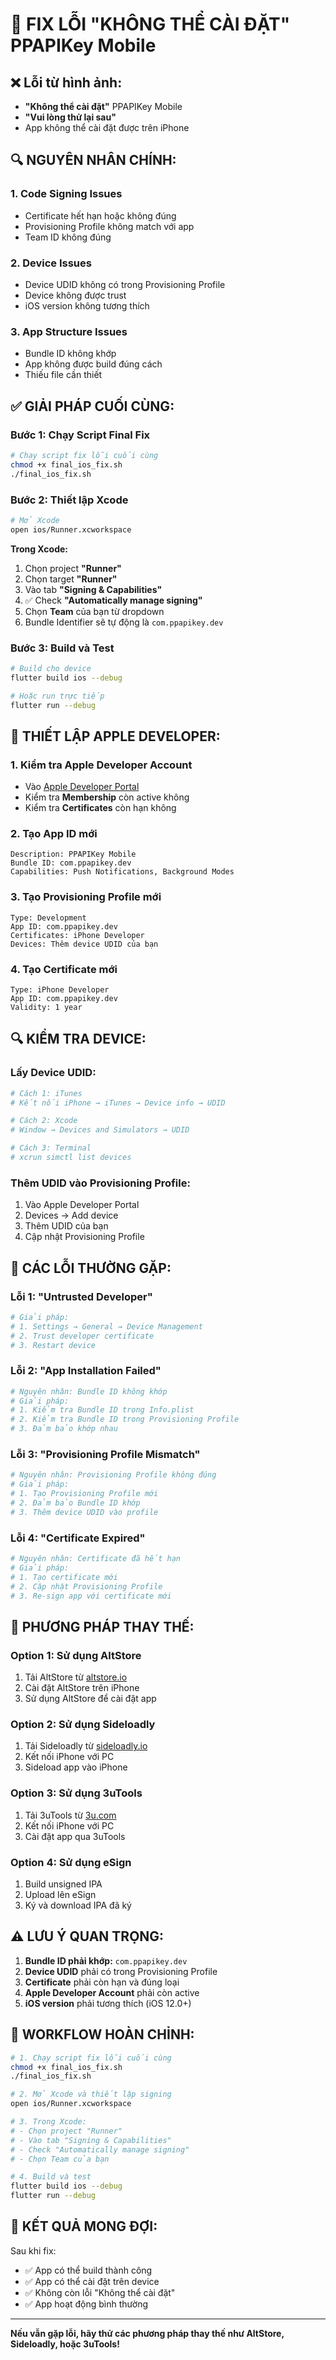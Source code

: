 # 🚨 FIX LỖI "KHÔNG THỂ CÀI ĐẶT" PPAPIKey Mobile

## ❌ **Lỗi từ hình ảnh:**
- **"Không thể cài đặt"** PPAPIKey Mobile
- **"Vui lòng thử lại sau"**
- App không thể cài đặt được trên iPhone

## 🔍 **NGUYÊN NHÂN CHÍNH:**

### **1. Code Signing Issues**
- Certificate hết hạn hoặc không đúng
- Provisioning Profile không match với app
- Team ID không đúng

### **2. Device Issues**
- Device UDID không có trong Provisioning Profile
- Device không được trust
- iOS version không tương thích

### **3. App Structure Issues**
- Bundle ID không khớp
- App không được build đúng cách
- Thiếu file cần thiết

## ✅ **GIẢI PHÁP CUỐI CÙNG:**

### **Bước 1: Chạy Script Final Fix**
```bash
# Chạy script fix lỗi cuối cùng
chmod +x final_ios_fix.sh
./final_ios_fix.sh
```

### **Bước 2: Thiết lập Xcode**
```bash
# Mở Xcode
open ios/Runner.xcworkspace
```

**Trong Xcode:**
1. Chọn project **"Runner"**
2. Chọn target **"Runner"**
3. Vào tab **"Signing & Capabilities"**
4. ✅ Check **"Automatically manage signing"**
5. Chọn **Team** của bạn từ dropdown
6. Bundle Identifier sẽ tự động là `com.ppapikey.dev`

### **Bước 3: Build và Test**
```bash
# Build cho device
flutter build ios --debug

# Hoặc run trực tiếp
flutter run --debug
```

## 🍎 **THIẾT LẬP APPLE DEVELOPER:**

### **1. Kiểm tra Apple Developer Account**
- Vào [Apple Developer Portal](https://developer.apple.com/account/)
- Kiểm tra **Membership** còn active không
- Kiểm tra **Certificates** còn hạn không

### **2. Tạo App ID mới**
```
Description: PPAPIKey Mobile
Bundle ID: com.ppapikey.dev
Capabilities: Push Notifications, Background Modes
```

### **3. Tạo Provisioning Profile mới**
```
Type: Development
App ID: com.ppapikey.dev
Certificates: iPhone Developer
Devices: Thêm device UDID của bạn
```

### **4. Tạo Certificate mới**
```
Type: iPhone Developer
App ID: com.ppapikey.dev
Validity: 1 year
```

## 🔍 **KIỂM TRA DEVICE:**

### **Lấy Device UDID:**
```bash
# Cách 1: iTunes
# Kết nối iPhone → iTunes → Device info → UDID

# Cách 2: Xcode
# Window → Devices and Simulators → UDID

# Cách 3: Terminal
# xcrun simctl list devices
```

### **Thêm UDID vào Provisioning Profile:**
1. Vào Apple Developer Portal
2. Devices → Add device
3. Thêm UDID của bạn
4. Cập nhật Provisioning Profile

## 🚨 **CÁC LỖI THƯỜNG GẶP:**

### **Lỗi 1: "Untrusted Developer"**
```bash
# Giải pháp:
# 1. Settings → General → Device Management
# 2. Trust developer certificate
# 3. Restart device
```

### **Lỗi 2: "App Installation Failed"**
```bash
# Nguyên nhân: Bundle ID không khớp
# Giải pháp:
# 1. Kiểm tra Bundle ID trong Info.plist
# 2. Kiểm tra Bundle ID trong Provisioning Profile
# 3. Đảm bảo khớp nhau
```

### **Lỗi 3: "Provisioning Profile Mismatch"**
```bash
# Nguyên nhân: Provisioning Profile không đúng
# Giải pháp:
# 1. Tạo Provisioning Profile mới
# 2. Đảm bảo Bundle ID khớp
# 3. Thêm device UDID vào profile
```

### **Lỗi 4: "Certificate Expired"**
```bash
# Nguyên nhân: Certificate đã hết hạn
# Giải pháp:
# 1. Tạo certificate mới
# 2. Cập nhật Provisioning Profile
# 3. Re-sign app với certificate mới
```

## 🎯 **PHƯƠNG PHÁP THAY THẾ:**

### **Option 1: Sử dụng AltStore**
1. Tải AltStore từ [altstore.io](https://altstore.io/)
2. Cài đặt AltStore trên iPhone
3. Sử dụng AltStore để cài đặt app

### **Option 2: Sử dụng Sideloadly**
1. Tải Sideloadly từ [sideloadly.io](https://sideloadly.io/)
2. Kết nối iPhone với PC
3. Sideload app vào iPhone

### **Option 3: Sử dụng 3uTools**
1. Tải 3uTools từ [3u.com](https://www.3u.com/)
2. Kết nối iPhone với PC
3. Cài đặt app qua 3uTools

### **Option 4: Sử dụng eSign**
1. Build unsigned IPA
2. Upload lên eSign
3. Ký và download IPA đã ký

## ⚠️ **LƯU Ý QUAN TRỌNG:**

1. **Bundle ID phải khớp:** `com.ppapikey.dev`
2. **Device UDID** phải có trong Provisioning Profile
3. **Certificate** phải còn hạn và đúng loại
4. **Apple Developer Account** phải còn active
5. **iOS version** phải tương thích (iOS 12.0+)

## 🔄 **WORKFLOW HOÀN CHỈNH:**

```bash
# 1. Chạy script fix lỗi cuối cùng
chmod +x final_ios_fix.sh
./final_ios_fix.sh

# 2. Mở Xcode và thiết lập signing
open ios/Runner.xcworkspace

# 3. Trong Xcode:
# - Chọn project "Runner"
# - Vào tab "Signing & Capabilities"
# - Check "Automatically manage signing"
# - Chọn Team của bạn

# 4. Build và test
flutter build ios --debug
flutter run --debug
```

## 🎯 **KẾT QUẢ MONG ĐỢI:**

Sau khi fix:
- ✅ App có thể build thành công
- ✅ App có thể cài đặt trên device
- ✅ Không còn lỗi "Không thể cài đặt"
- ✅ App hoạt động bình thường

---

**Nếu vẫn gặp lỗi, hãy thử các phương pháp thay thế như AltStore, Sideloadly, hoặc 3uTools!**
